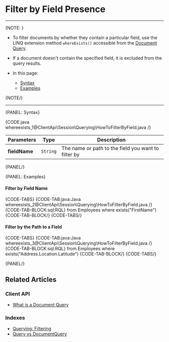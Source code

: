 ﻿# Filter by Field Presence  

---

{NOTE: }

* To filter documents by whether they contain a particular field, use the LINQ extension method `whereExists()` accessible 
from the [Document Query](../../../client-api/session/querying/document-query/what-is-document-query).  

* If a document doesn't contain the specified field, it is excluded from the query results.

* In this page:  
  * [Syntax](../../../client-api/session/querying/how-to-filter-by-field#syntax)  
  * [Examples](../../../client-api/session/querying/how-to-filter-by-field#examples)  

{NOTE/}

---

{PANEL: Syntax}

{CODE:java whereexists_1@ClientApi\Session\Querying\HowToFilterByField.java /}

| Parameters | Type | Description |
| - | - | - |
| **fieldName** | `String` | The name or path to the field you want to filter by |

{PANEL/}

{PANEL: Examples}

#### Filter by Field Name  

{CODE-TABS}
{CODE-TAB:java:Java whereexists_2@ClientApi\Session\Querying\HowToFilterByField.java /}
{CODE-TAB-BLOCK:sql:RQL}
from Employees 
where exists("FirstName")
{CODE-TAB-BLOCK/}
{CODE-TABS/}
<br/>
#### Filter by the Path to a Field  

{CODE-TABS}
{CODE-TAB:java:Java whereexists_3@ClientApi\Session\Querying\HowToFilterByField.java /}
{CODE-TAB-BLOCK:sql:RQL}
from Employees 
where exists("Address.Location.Latitude")
{CODE-TAB-BLOCK/}
{CODE-TABS/}

{PANEL/}

## Related Articles

### Client API

- [What is a Document Query](../../../client-api/session/querying/document-query/what-is-document-query)

### Indexes

- [Querying: Filtering](../../../indexes/querying/filtering)
- [Query vs DocumentQuery](../../../client-api/session/querying/document-query/query-vs-document-query)

